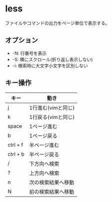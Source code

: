 # less

ファイルやコマンドの出力をページ単位で表示する。

## オプション

- -N: 行番号を表示
- -S: 横にスクロール(折り返し表示しない)
- -i: 検索時に大文字小文字を区別しない

## キー操作

| キー     | 動き                |
|----------|---------------------|
| j        | 1行進む(vimと同じ)  |
| k        | 1行戻る(vimと同じ)  |
| space    | 1ページ進む         |
| b        | 1ページ戻る         |
| ctrl + f | 半ページ進む        |
| ctrl + b | 半ページ戻る        |
| /        | 下方向へ検索        |
| ?        | 上方向へ検索        |
| n        | 次の検索結果へ移動  |
| N        | 前の検索結果へ移動  |

